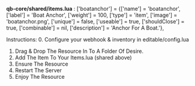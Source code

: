 



**qb-core/shared/items.lua** : 
       ['boatanchor']                	 = {['name'] = 'boatanchor',               	['label'] = 'Boat Anchor',             ['weight'] = 100,       ['type'] = 'item',      ['image'] = 'boatanchor.png',        	['unique'] = false,     ['useable'] = true,     ['shouldClose'] = true,    ['combinable'] = nil,   ['description'] = 'Anchor For A Boat.'},





Instructions: 
0. Configure your webhook & inventory in editable/config.lua
1. Drag & Drop The Resource In To A Folder Of Desire. 
2. Add The Item To Your Items.lua (shared above)
3. Ensure The Resource
4. Restart The Server
5. Enjoy The Resource